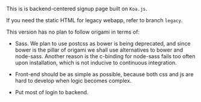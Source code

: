 This is is backend-centered signup page built on `Koa.js`.

If you need the static HTML for legacy webapp, refer to branch `legacy`.

This version has no plan to follow origami in terms of:

* Sass. We plan to use postcss as bower is being deprecated, and since bower is the pillar of origami we shall use alternatives to bower and node-sass. Another reason is the c-binding for node-sass fails too often upon installation, which is not inducive to continuous integration.

* Front-end should be as simple as possible, because both css and js are hard to develop when logic becomes complex.

* Put most of login to backend.